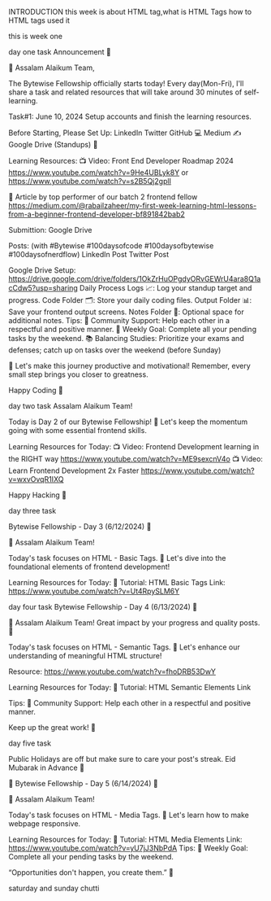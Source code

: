 INTRODUCTION
this week is about HTML tag,what is HTML Tags how to HTML tags used it 


this is week one 
 
 day one task
 Announcement 🌟

👋 Assalam Alaikum Team,

The Bytewise Fellowship officially starts today!
Every day(Mon-Fri), I'll share a task and related resources that will take around 30 minutes of self-learning.

Task#1:  June 10, 2024
Setup accounts and finish the learning resources.

Before Starting, Please Set Up:
LinkedIn 
Twitter 
GitHub 💻
Medium ✍️
Google Drive (Standups) 📂

Learning Resources:
📺 Video: Front End Developer Roadmap 2024
https://www.youtube.com/watch?v=9He4UBLyk8Y
or
https://www.youtube.com/watch?v=s2B5Qj2gplI

📝 Article by top performer of our batch 2 frontend fellow
https://medium.com/@rabailzaheer/my-first-week-learning-html-lessons-from-a-beginner-frontend-developer-bf891842bab2

Submittion:
Google Drive

Posts: (with #Bytewise #100daysofcode #100daysofbytewise #100daysofnerdflow)
LinkedIn Post
Twitter Post

Google Drive Setup:
https://drive.google.com/drive/folders/1OkZrHuOPgdyORvGEWrU4ara8Q1acCdw5?usp=sharing
Daily Process Logs 📈: Log your standup target and progress.
Code Folder 🗂️: Store your daily coding files.
Output Folder 📊: Save your frontend output screens.
Notes Folder 📝: Optional space for additional notes.
Tips:
🤝 Community Support: Help each other in a respectful and positive manner.
🎯 Weekly Goal: Complete all your pending tasks by the weekend.
📚 Balancing Studies: Prioritize your exams and defenses; catch up on tasks over the weekend (before Sunday)

🚀 Let's make this journey productive and motivational! Remember, every small step brings you closer to greatness.

Happy Coding 💯



day two task
Assalam Alaikum Team!

Today is Day 2 of our Bytewise Fellowship! 🎉 Let's keep the momentum going with some essential frontend skills.

Learning Resources for Today:
📺 Video: Frontend Development learning in the RIGHT way
https://www.youtube.com/watch?v=ME9sexcnV4o
📺 Video: Learn Frontend Development 2x Faster
https://www.youtube.com/watch?v=wxvOvqR1IXQ

Happy Hacking 💯


day three task

Bytewise Fellowship - Day 3 (6/12/2024) 🌟

👋 Assalam Alaikum Team!

Today's task focuses on HTML - Basic Tags. 🚀 Let's dive into the foundational elements of frontend development!

Learning Resources for Today:
📖 Tutorial: HTML Basic Tags Link: https://www.youtube.com/watch?v=Ut4RpySLM6Y



day four task
Bytewise Fellowship - Day 4 (6/13/2024) 🌟

👋 Assalam Alaikum Team!
Great impact by your progress and quality posts.  💯

Today's task focuses on HTML - Semantic Tags. 🚀 Let's enhance our understanding of meaningful HTML structure!

Resource:
https://www.youtube.com/watch?v=fhoDRB53DwY

Learning Resources for Today:
📖 Tutorial: HTML Semantic Elements Link

Tips:
🤝 Community Support: Help each other in a respectful and positive manner.

Keep up the great work! 💪


day five task

Public Holidays are off but make sure to care your post's streak.
Eid Mubarak in Advance 🎊

🌟 Bytewise Fellowship - Day 5 (6/14/2024) 🌟

👋 Assalam Alaikum Team!

Today's task focuses on HTML - Media Tags. 🚀 Let's learn how to make webpage responsive.

Learning Resources for Today:
📖 Tutorial: HTML Media Elements Link: https://www.youtube.com/watch?v=yU7jJ3NbPdA
Tips:
🎯 Weekly Goal: Complete all your pending tasks by the weekend.

“Opportunities don't happen, you create them.” 💯

saturday and sunday chutti
